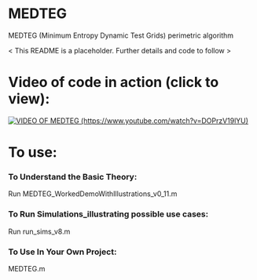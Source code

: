 # MEDTEG
MEDTEG (Minimum Entropy Dynamic Test Grids) perimetric algorithm

< This README is a placeholder. Further details and code to follow >

# Video of code in action (click to view):
[![VIDEO OF MEDTEG (https://www.youtube.com/watch?v=DOPrzV19lYU)](https://img.youtube.com/vi/DOPrzV19lYU/0.jpg)](https://www.youtube.com/watch?v=DOPrzV19lYU)

# To use:
### To Understand the Basic Theory:
Run MEDTEG_WorkedDemoWithIllustrations_v0_11.m

### To Run Simulations_illustrating possible use cases:
Run run_sims_v8.m

### To Use In Your Own Project:
MEDTEG.m

